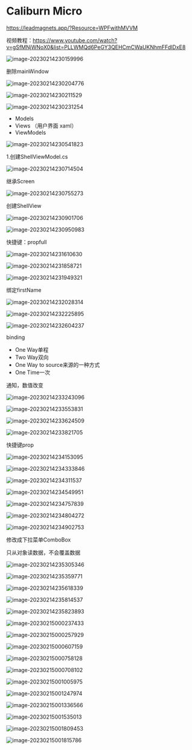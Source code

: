 # Caliburn Micro

https://leadmagnets.app/?Resource=WPFwithMVVM

视频教程：https://www.youtube.com/watch?v=gSfMNjWNoX0&list=PLLWMQd6PeGY3QEHCmCWaUKNhmFFdIDxE8

![image-20230214230159996](MVVM%E6%95%99%E7%A8%8B.assets/image-20230214230159996.png)

删除mainWindow

![image-20230214230204776](MVVM%E6%95%99%E7%A8%8B.assets/image-20230214230204776.png)

![image-20230214230211529](MVVM%E6%95%99%E7%A8%8B.assets/image-20230214230211529.png)

![image-20230214230231254](MVVM%E6%95%99%E7%A8%8B.assets/image-20230214230231254.png)

- Models
- Views （用户界面 xaml）
- ViewModels

![image-20230214230541823](MVVM%E6%95%99%E7%A8%8B.assets/image-20230214230541823.png)

1.创建ShellViewModel.cs

![image-20230214230714504](MVVM%E6%95%99%E7%A8%8B.assets/image-20230214230714504.png)

继承Screen

![image-20230214230755273](MVVM%E6%95%99%E7%A8%8B.assets/image-20230214230755273.png)

创建ShellView

![image-20230214230901706](MVVM%E6%95%99%E7%A8%8B.assets/image-20230214230901706.png)

![image-20230214230950983](MVVM%E6%95%99%E7%A8%8B.assets/image-20230214230950983.png)



快捷键：propfull

![image-20230214231610630](MVVM%E6%95%99%E7%A8%8B.assets/image-20230214231610630.png)

![image-20230214231858721](MVVM%E6%95%99%E7%A8%8B.assets/image-20230214231858721.png)

![image-20230214231949321](MVVM%E6%95%99%E7%A8%8B.assets/image-20230214231949321.png)

绑定firstName

![image-20230214232028314](MVVM%E6%95%99%E7%A8%8B.assets/image-20230214232028314.png)

![image-20230214232225895](MVVM%E6%95%99%E7%A8%8B.assets/image-20230214232225895.png)

![image-20230214232604237](MVVM%E6%95%99%E7%A8%8B.assets/image-20230214232604237.png)

binding

- One Way单程
- Two Way双向
- One Way to source来源的一种方式
- One Time一次

通知，数值改变

![image-20230214233243096](MVVM%E6%95%99%E7%A8%8B.assets/image-20230214233243096.png)

![image-20230214233553831](MVVM%E6%95%99%E7%A8%8B.assets/image-20230214233553831.png)

![image-20230214233624509](MVVM%E6%95%99%E7%A8%8B.assets/image-20230214233624509.png)

![image-20230214233821705](MVVM%E6%95%99%E7%A8%8B.assets/image-20230214233821705.png)



快捷键prop

![image-20230214234153095](MVVM%E6%95%99%E7%A8%8B.assets/image-20230214234153095.png)

![image-20230214234333846](MVVM%E6%95%99%E7%A8%8B.assets/image-20230214234333846.png)

![image-20230214234311537](MVVM%E6%95%99%E7%A8%8B.assets/image-20230214234311537.png)



![image-20230214234549951](MVVM%E6%95%99%E7%A8%8B.assets/image-20230214234549951.png)

![image-20230214234757839](MVVM%E6%95%99%E7%A8%8B.assets/image-20230214234757839.png)

![image-20230214234804272](MVVM%E6%95%99%E7%A8%8B.assets/image-20230214234804272.png)

![image-20230214234902753](MVVM%E6%95%99%E7%A8%8B.assets/image-20230214234902753.png)

修改成下拉菜单ComboBox

只从对象读数据，不会覆盖数据

![image-20230214235305346](MVVM%E6%95%99%E7%A8%8B.assets/image-20230214235305346.png)

![image-20230214235359771](MVVM%E6%95%99%E7%A8%8B.assets/image-20230214235359771.png)

![image-20230214235618339](MVVM%E6%95%99%E7%A8%8B.assets/image-20230214235618339.png)



![image-20230214235814537](MVVM%E6%95%99%E7%A8%8B.assets/image-20230214235814537.png)

![image-20230214235823893](MVVM%E6%95%99%E7%A8%8B.assets/image-20230214235823893.png)

![image-20230215000237433](MVVM%E6%95%99%E7%A8%8B.assets/image-20230215000237433.png)

![image-20230215000257929](MVVM%E6%95%99%E7%A8%8B.assets/image-20230215000257929.png)

![image-20230215000607159](MVVM%E6%95%99%E7%A8%8B.assets/image-20230215000607159.png)

![image-20230215000758128](MVVM%E6%95%99%E7%A8%8B.assets/image-20230215000758128.png)

![image-20230215000708102](MVVM%E6%95%99%E7%A8%8B.assets/image-20230215000708102.png)



![image-20230215001005975](MVVM%E6%95%99%E7%A8%8B.assets/image-20230215001005975.png)

![image-20230215001247974](MVVM%E6%95%99%E7%A8%8B.assets/image-20230215001247974.png)

![image-20230215001336566](MVVM%E6%95%99%E7%A8%8B.assets/image-20230215001336566.png)



![image-20230215001535013](MVVM%E6%95%99%E7%A8%8B.assets/image-20230215001535013.png)



![image-20230215001809453](MVVM%E6%95%99%E7%A8%8B.assets/image-20230215001809453.png)

![image-20230215001815786](MVVM%E6%95%99%E7%A8%8B.assets/image-20230215001815786.png)